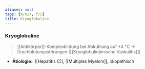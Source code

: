 ```yaml
---
aliases: null
tags: [m/m17, f/💉]
title: Kryoglobuline
---
```

### Kryoglobuline
> [[Antikörper]]-Komplexbildung bei Abkühlung auf +4 °C → Durchblutungsstörungen ([[Kryoglobulinämische Vaskulitis]])
- **Ätiologie**:: [[Hepatitis C]], [[Multiples Myelom]], idiopathisch